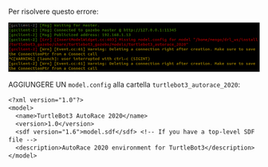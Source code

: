 Per risolvere questo errore:

![TurtleBot3 AutoRace model error](docs/autorace_models_error.png)

AGGIUNGERE UN `model.config` alla cartella `turtlebot3_autorace_2020`:


```
<?xml version="1.0"?>
<model>
  <name>TurtleBot3 AutoRace 2020</name>
  <version>1.0</version>
  <sdf version="1.6">model.sdf</sdf> <!-- If you have a top-level SDF file -->
  <description>AutoRace 2020 environment for TurtleBot3</description>
</model>
```
